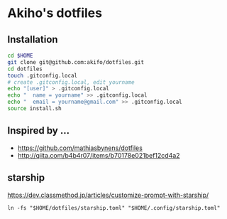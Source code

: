 # Akiho's dotfiles

## Installation

```bash
cd $HOME
git clone git@github.com:akifo/dotfiles.git
cd dotfiles
touch .gitconfig.local
# create .gitconfig.local, edit yourname
echo "[user]" > .gitconfig.local
echo "	name = yourname" >> .gitconfig.local
echo "	email = yourname@gmail.com" >> .gitconfig.local
source install.sh
```

## Inspired by ...
- https://github.com/mathiasbynens/dotfiles
- http://qiita.com/b4b4r07/items/b70178e021bef12cd4a2


## starship
https://dev.classmethod.jp/articles/customize-prompt-with-starship/

```
ln -fs "$HOME/dotfiles/starship.toml" "$HOME/.config/starship.toml"
```
